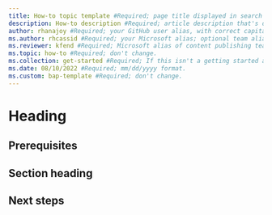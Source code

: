 ```yaml
---
title: How-to topic template #Required; page title displayed in search results. Don't enclose in quotation marks. 
description: How-to description #Required; article description that's displayed in search results. Don't enclose in quotation marks. Do end with a period.
author: rhanajoy #Required; your GitHub user alias, with correct capitalization. 
ms.author: rhcassid #Required; your Microsoft alias; optional team alias. 
ms.reviewer: kfend #Required; Microsoft alias of content publishing team member.
ms.topic: how-to #Required; don't change.
ms.collection: get-started #Required; If this isn't a getting started article, don't remove the attribute, but leave the value blank. The values for this attribute will be updated over time.
ms.date: 08/10/2022 #Required; mm/dd/yyyy format.
ms.custom: bap-template #Required; don't change.
---
```


<!--Remove all the comments in this template before you sign-off or merge to the main branch.-->

<!--This template provides the basic structure of a how-to article. See [Write a how-to topic](write-a how-to.md) in the contributor guide. To provide feedback on this template contact [bace feedback](mailto:templateswg@microsoft.com).-->

<!--H1. Required. Pick an H1 that clearly conveys the task the user will complete.-->
# Heading

<!--Introductory paragraph. Required. Lead with a light intro that describes, in customer-friendly language, what the customer will learn, or do, or accomplish. Answer the fundamental "why would I want to do this?" question. Keep it short.-->
<!--add your intro paragraph here-->

<!--Prerequisites. Optional. If you need prerequisites, make them your first H2 in a how-to guide. Use clear language and use a list format.-->
## Prerequisites

<!--add your content here-->

<!--H2s. Required. A how-to article explains how to do a task. The bulk of each H2 should be a procedure.-->
## Section heading

<!--Intro paragraph-->
<!--Step 1-->
<!--Step 2-->
<!--Step n-->

<!--Next steps. Optional. Provide no more than three next steps. Include some context so the customer can determine why they would click the link.-->
## Next steps

<!--Remove all the comments in this template before you sign-off or merge to the main branch.-->
